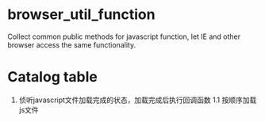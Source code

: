 # browser_util_function
Collect common public methods for javascript function, let IE and other browser access the same functionality.

# Catalog table
1. 侦听javascript文件加载完成的状态，加载完成后执行回调函数
1.1 按顺序加载js文件


